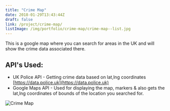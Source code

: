 ```yaml
---
title: "Crime Map"
date: 2018-01-29T13:43:44Z
draft: false
link: /project/crime-map/
listImage: /img/portfolio/crime-map/crime-map--list.jpg
---
```


This is a google map where you can search for areas in the UK and will show the crime data associated there. 

## API's Used:

* UK Police API - Getting crime data based on lat,lng coordinates [https://data.police.uk](https://data.police.uk)
* Google Maps API - Used for displaying the map, markers & also gets the lat,lng coordinates of bounds of the location you searched for.

![Crime Map](/img/portfolio/crime-map/crime-map--detail.png)